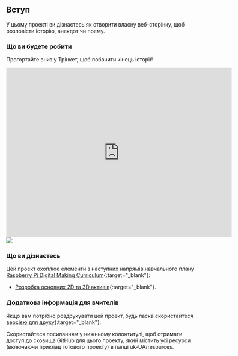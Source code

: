 ## Вступ

У цьому проекті ви дізнаєтесь як створити власну веб-сторінку, щоб розповісти історію, анекдот чи поему.

### Що ви будете робити

Прогортайте вниз у Трінкет, щоб побачити кінець історії!

<div class="trinket">
  <iframe src="https://trinket.io/embed/html/202fcd5e68?outputOnly=true&start=result" width="600" height="450" frameborder="0" marginwidth="0" marginheight="0" allowfullscreen>
  </iframe>
  <img src="images/story-final.png">
</div>

### Що ви дізнаєтесь

Цей проект охоплює елементи з наступних напрямів навчального плану [Raspberry Pi Digital Making Curriculum](https://rpf.io/curriculum){:target="_blank"}:

+ [Розробка основних 2D та 3D активів](https://www.raspberrypi.org/curriculum/design/creator){:target="_blank"}.

### Додаткова інформація для вчителів

Якщо вам потрібно роздрукувати цей проект, будь ласка скористайтеся [версією для друку](https://projects.raspberrypi.org/uk-UA/projects/tell-a-story/print){:target="_blank"}.

Скористайтеся посиланням у нижньому колонтитулі, щоб отримати доступ до сховища GitHub для цього проекту, який містить усі ресурси (включаючи приклад готового проекту) в папці uk-UA/resources.